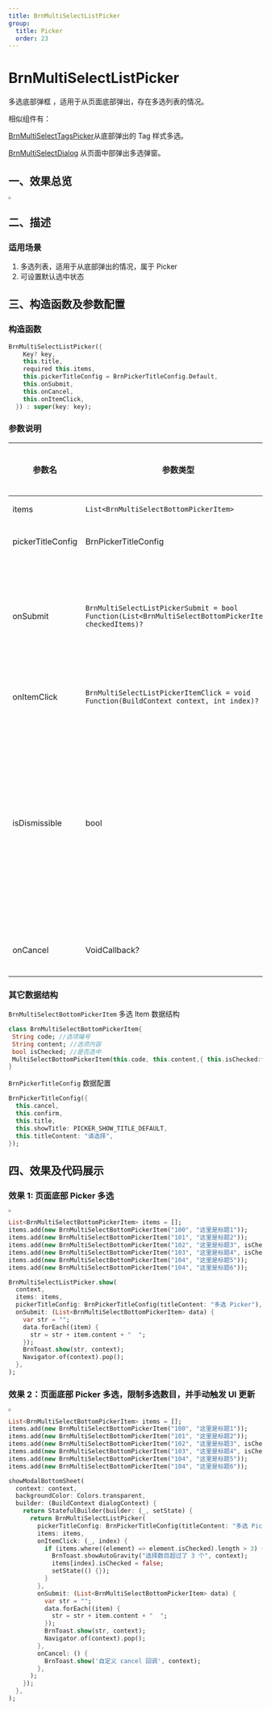 ```yaml
---
title: BrnMultiSelectListPicker
group:
  title: Picker
  order: 23
---
```


# BrnMultiSelectListPicker

多选底部弹框 ，适用于从页面底部弹出，存在多选列表的情况。

相似组件有：

[BrnMultiSelectTagsPicker](../widgets/brn-multi-select-tags-picker)从底部弹出的 Tag 样式多选。

[BrnMultiSelectDialog](../widgets/brn-multi-select-dialog) 从页面中部弹出多选弹窗。

## 一、效果总览

<img src="./img/BrnMultiSelectListPicker.png" style="zoom: 33%;" />

## 二、描述

### 适用场景

1. 多选列表，适用于从底部弹出的情况，属于 Picker
2. 可设置默认选中状态

## 三、构造函数及参数配置

### 构造函数

```dart
BrnMultiSelectListPicker({
    Key? key,
    this.title,
    required this.items,
    this.pickerTitleConfig = BrnPickerTitleConfig.Default,
    this.onSubmit,
    this.onCancel,
    this.onItemClick,
  }) : super(key: key);
```

### 参数说明

| 参数名            | 参数类型                                                     | 作用                                                         | 是否必填 | 默认值                       |
| ----------------- | ------------------------------------------------------------ | ------------------------------------------------------------ | -------- | ---------------------------- |
| items             | `List<BrnMultiSelectBottomPickerItem>`                       | 数据源                                                       | 是       |                              |
| pickerTitleConfig | BrnPickerTitleConfig                                         | 设置 Picker 主题                                             | 否       | BrnPickerTitleConfig.Default |
| onSubmit          | `BrnMultiSelectListPickerSubmit = bool Function(List<BrnMultiSelectBottomPickerItem> checkedItems)?` | 点击【完成】时回调给外部选中的数据                           | 否       |                              |
| onItemClick       | `BrnMultiSelectListPickerItemClick = void Function(BuildContext context, int index)?` | Item 被点击的回调                                            | 否       |                              |
| isDismissible     | bool                                                         | 是否可电机外部关闭弹窗，true 点击外部关闭弹窗。只在`show`方法里才有 | 否       | true                         |
| onCancel          | VoidCallback?                                                | 点击取消时的回调                                             | 否       |                              |

### 其它数据结构

`BrnMultiSelectBottomPickerItem` 多选 Item 数据结构

```dart
class BrnMultiSelectBottomPickerItem{
 String code; //选项编号
 String content; //选项内容
 bool isChecked; //是否选中
 MultiSelectBottomPickerItem(this.code, this.content,{ this.isChecked:false});
}
```

`BrnPickerTitleConfig` 数据配置

```dart
BrnPickerTitleConfig({
  this.cancel,
  this.confirm,
  this.title,
  this.showTitle: PICKER_SHOW_TITLE_DEFAULT,
  this.titleContent: "请选择",
});
```

## 四、效果及代码展示

### 效果 1: 页面底部 Picker 多选

<img src="./img/BrnMultiSelectListPicker.png" style="zoom: 33%;" />

```dart
List<BrnMultiSelectBottomPickerItem> items = [];
items.add(new BrnMultiSelectBottomPickerItem("100", "这里是标题1"));
items.add(new BrnMultiSelectBottomPickerItem("101", "这里是标题2"));
items.add(new BrnMultiSelectBottomPickerItem("102", "这里是标题3", isChecked: true));
items.add(new BrnMultiSelectBottomPickerItem("103", "这里是标题4", isChecked: true));
items.add(new BrnMultiSelectBottomPickerItem("104", "这里是标题5"));
items.add(new BrnMultiSelectBottomPickerItem("104", "这里是标题6"));

BrnMultiSelectListPicker.show(
  context,
  items: items,
  pickerTitleConfig: BrnPickerTitleConfig(titleContent: "多选 Picker"),
  onSubmit: (List<BrnMultiSelectBottomPickerItem> data) {
    var str = "";
    data.forEach((item) {
      str = str + item.content + "  ";
    });
    BrnToast.show(str, context);
    Navigator.of(context).pop();
  },
);
```

### 效果 2：页面底部 Picker 多选，限制多选数目，并手动触发 UI 更新

<img src="./img/BrnMultiSelectListPicker.png" style="zoom: 33%;" />

```dart
List<BrnMultiSelectBottomPickerItem> items = [];
items.add(new BrnMultiSelectBottomPickerItem("100", "这里是标题1"));
items.add(new BrnMultiSelectBottomPickerItem("101", "这里是标题2"));
items.add(new BrnMultiSelectBottomPickerItem("102", "这里是标题3", isChecked: true));
items.add(new BrnMultiSelectBottomPickerItem("103", "这里是标题4", isChecked: true));
items.add(new BrnMultiSelectBottomPickerItem("104", "这里是标题5"));
items.add(new BrnMultiSelectBottomPickerItem("104", "这里是标题6"));

showModalBottomSheet(
  context: context,
  backgroundColor: Colors.transparent,
  builder: (BuildContext dialogContext) {
    return StatefulBuilder(builder: (_, setState) {
      return BrnMultiSelectListPicker(
        pickerTitleConfig: BrnPickerTitleConfig(titleContent: "多选 Picker"),
        items: items,
        onItemClick: (_, index) {
          if (items.where((element) => element.isChecked).length > 3) {
            BrnToast.showAutoGravity("选择数目超过了 3 个", context);
            items[index].isChecked = false;
            setState(() {});
          }
        },
        onSubmit: (List<BrnMultiSelectBottomPickerItem> data) {
          var str = "";
          data.forEach((item) {
            str = str + item.content + "  ";
          });
          BrnToast.show(str, context);
          Navigator.of(context).pop();
        },
        onCancel: () {
          BrnToast.show('自定义 cancel 回调', context);
        },
      );
    });
  },
);
```
